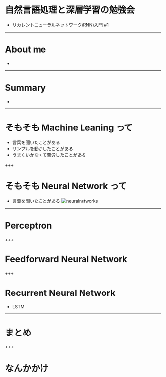 # 自然言語処理と深層学習の勉強会
- リカレントニューラルネットワーク(RNN)入門 #1

---
# About me
-

---
# Summary
-

---
# そもそも Machine Leaning って
- 言葉を聞いたことがある
- サンプルを動かしたことがある
- うまくいかなくて苦労したことがある

+++
# そもそも Neural Network って
- 言葉を聞いたことがある
![neuralnetworks](http://www.asimovinstitute.org/wp-content/uploads/2016/09/neuralnetworks.png)

---
# Perceptron

+++
# Feedforward Neural Network

+++
# Recurrent Neural Network
- LSTM

---
# まとめ

+++
# なんかかけ
